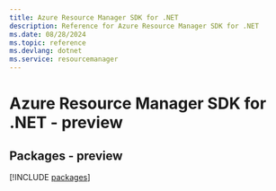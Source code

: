 ```yaml
---
title: Azure Resource Manager SDK for .NET
description: Reference for Azure Resource Manager SDK for .NET
ms.date: 08/28/2024
ms.topic: reference
ms.devlang: dotnet
ms.service: resourcemanager
---
```

# Azure Resource Manager SDK for .NET - preview
## Packages - preview
[!INCLUDE [packages](resource-manager-index.md)]